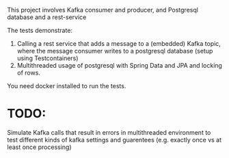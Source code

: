 This project involves Kafka consumer and producer, and Postgresql database and a rest-service

The tests demonstrate:
1. Calling a rest service that adds a message to a (embedded) Kafka topic, where the message consumer writes to a postgresql database (setup using Testcontainers)
2. Multithreaded usage of postgresql with Spring Data and JPA and locking of rows.

You need docker installed to run the tests.  

# TODO: 
Simulate Kafka calls that result in errors in multithreaded environment to test different kinds of kafka settings and guarentees (e.g. exactly once vs at least once processing)